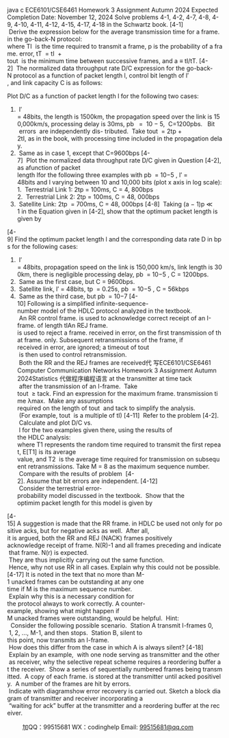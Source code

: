 java c
ECE6101/CSE6461 
Homework 3 Assignment 
Autumn 2024
Expected Completion Date: November 12, 2024
Solve problems 4-1, 4-2, 4-7, 4-8, 4-9, 4-10, 4-11, 4-12, 4-15, 4-17, 4-18 in the Schwartz book.
[4-1]  Derive the expression below for the average transmission time for a frame. in the go-back-N protocol:
where TI  is the time required to transmit a frame, p is the probability of a frame. error, tT  = tI  + tout  is the minimum time between successive frames, and a ≡ tI/tT.
[4-2]  The normalized data throughput rate D/C expression for the go-back-N protocol as a function of packet length l, control bit length of l′ , and link capacity C is as follows:

Plot D/C as a function of packet length l for the following two cases:
1.  l′ = 48bits, the length is 1500km, the propagation speed over the link is 150,000km/s, processing delay is 30ms, pb   =  10 − 5,  C=1200pbs.   Bit  errors  are independently dis- tributed.  Take tout  = 2tp + 2tI, as in the book, with processing time included in the propagation delay.
2.  Same as in case 1, except that C=9600bps
[4-7]  Plot the normalized data throughput rate D/C given in Question [4-2], as afunction of packet length lfor the following three examples with pb  = 10−5 , l′ = 48bits and l varying between 10 and 10,000 bits (plot x axis in log scale):
1.  Terrestrial Link 1: 2tp = 100ms, C = 4, 800bps
2.  Terrestrial Link 2: 2tp = 100ms, C = 48, 000bps
3.  Satellite Link: 2tp  = 700ms, C = 48, 000bps
[4-8]  Taking (a − 1)p ≪ 1 in the Equation given in [4-2], show that the optimum packet length is given by

[4-9] Find the optimum packet length l and the corresponding data rate D in bps for the following cases:
1.  l′ = 48bits, propagation speed on the link is 150,000 km/s, link length is 300km, there is negligible processing delay, pb  = 10−5 , C = 1200bps.
2.  Same as the first case, but C = 9600bps.
3.  Satellite link, l′ = 48bits, tp  = 0.25s, pb  = 10−5 , C = 56kbps
4.  Same as the third case, but pb  = 10−7
[4-10] Following is a simplified infinite-sequence-number model of the HDLC protocol analyzed in the textbook.  An RR control frame. is used to acknowledge correct receipt of an I-frame. of length tIAn REJ frame. is used to reject a frame. received in error, on the first transmission of that frame. only. Subsequent retransmissions of the frame, if received in error, are ignored; a timeout of tout  is then used to control retransmission.  Both the RR and the REJ frames are received代 写ECE6101/CSE6461 Computer Communication Networks Homework 3 Assignment Autumn 2024Statistics
代做程序编程语言 at the transmitter at time tack  after the transmission of an I-frame.  Take tout  ≥ tack. Find an expression for the maximum frame. transmission time λmax.  Make any assumptions required on the length of tout  and tack to simplify the analysis.  (For example, tout  is a multiple of tI)
[4-11]  Refer to the problem [4-2].  Calculate and plot D/C vs.  l for the two examples given there, using the results of the HDLC analysis:
where T1 represents the random time required to transmit the first repeat, E[T1] is its average value, and T2  is the average time required for transmission on subsequent retransmissions. Take M = 8 as the maximum sequence number.  Compare with the results of problem  [4-2]. Assume that bit errors are independent.
[4-12]  Consider the terrestrial error-probability model discussed in the textbook.  Show that the optimim packet length for this model is given by

[4-15] A suggestion is made that the RR frame. in HDLC be used not only for positive acks, but for negative acks as well.  After all, it is argued, both the RR and REJ (NACK) frames positively acknowledge receipt of frame. N(R)-1 and all frames preceding and indicate that frame. N(r) is expected.  They are thus implicitly carrying out the same function.  Hence, why not use RR in all cases. Explain why this could not be possible.
[4-17] It is noted in the text that no more than M-1 unacked frames can be outstanding at any one time if M is the maximum sequence number.  Explain why this is a necessary condition for the protocol always to work correctly. A counter-example, showing what might happen if M unacked frames were outstanding, would be helpful.  Hint:   Consider the following possible scenario.  Station A transmit I-frames 0,  1, 2, ..., M-1, and then stops.  Station B, silent to this point, now transmits an I-frame.  How does this differ from the case in which A is always silent?
[4-18]  Explain by an example,  with one node serving as transmitter and the other  as receiver, why the selective repeat scheme requires a reordering buffer at the receiver.  Show a series of sequentially numbered frames being transmitted.  A copy of each frame. is stored at the transmitter until acked positively.  A number of the frames are hit by errors.  Indicate with diagramshow error recovery is carried out. Sketch a block diagram of transmitter and receiver incorporating a  “waiting for ack” buffer at the transmitter and a reordering buffer at the receiver.

         
加QQ：99515681  WX：codinghelp  Email: 99515681@qq.com
